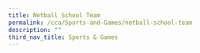 ```yaml
---
title: Netball School Team
permalink: /cca/Sports-and-Games/netball-school-team
description: ""
third_nav_title: Sports & Games
---
```

